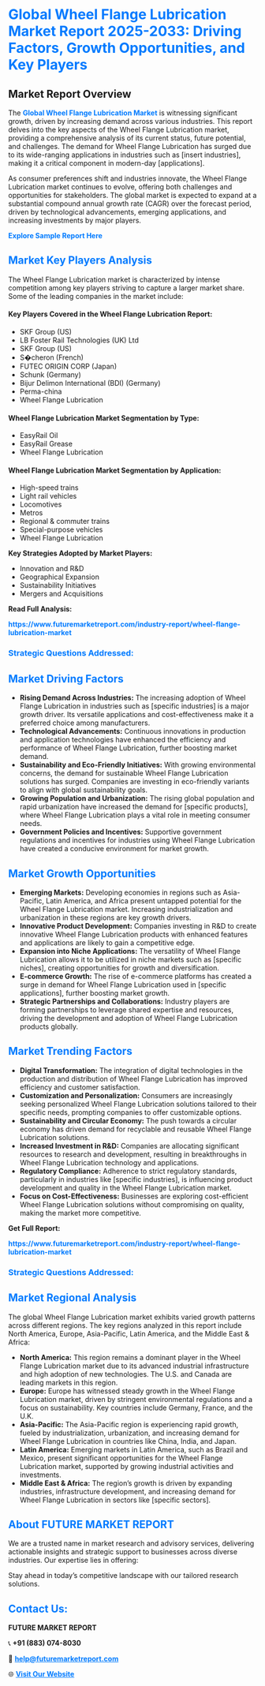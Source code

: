 <h1 style="color: #007BFF;">Global Wheel Flange Lubrication Market Report 2025-2033: Driving Factors, Growth Opportunities, and Key Players</h1>

<section id="overview">
<h2>Market Report Overview</h2>
<p>The <a href="https://www.futuremarketreport.com/industry-report/wheel-flange-lubrication-market" style="color: #007BFF; text-decoration: none;"><strong>Global Wheel Flange Lubrication Market</strong></a> is witnessing significant growth, driven by increasing demand across various industries. This report delves into the key aspects of the Wheel Flange Lubrication market, providing a comprehensive analysis of its current status, future potential, and challenges. The demand for Wheel Flange Lubrication has surged due to its wide-ranging applications in industries such as [insert industries], making it a critical component in modern-day [applications].</p>
<p>As consumer preferences shift and industries innovate, the Wheel Flange Lubrication market continues to evolve, offering both challenges and opportunities for stakeholders. The global market is expected to expand at a substantial compound annual growth rate (CAGR) over the forecast period, driven by technological advancements, emerging applications, and increasing investments by major players.</p>
</section>

<section id="overview">
<p><a href="https://www.futuremarketreport.com/request-sample/reportId=106852" style="color: #007BFF; text-decoration: none;"><strong>Explore Sample Report Here</strong></a></p>
</section>

<section id="key-players">
<h2 style="color: #007BFF;">Market Key Players Analysis</h2>
<p>The Wheel Flange Lubrication market is characterized by intense competition among key players striving to capture a larger market share. Some of the leading companies in the market include:</p>
<h4>Key Players Covered in the Wheel Flange Lubrication Report:</h4>
<ul><li>SKF Group (US)</li><li>LB Foster Rail Technologies (UK) Ltd</li><li>SKF Group (US)</li><li>S�cheron (French)</li><li>FUTEC ORIGIN CORP (Japan)</li><li>Schunk (Germany)</li><li>Bijur Delimon International (BDI) (Germany)</li><li>Perma-china</li><li>Wheel Flange Lubrication</li></ul>
<h4>Wheel Flange Lubrication Market Segmentation by Type:</h4>
<ul><li>EasyRail Oil</li><li>EasyRail Grease</li><li>Wheel Flange Lubrication</li></ul>

<h4>Wheel Flange Lubrication Market Segmentation by Application:</h4>
<ul><li>High-speed trains</li><li>Light rail vehicles</li><li>Locomotives</li><li>Metros</li><li>Regional &amp; commuter trains</li><li>Special-purpose vehicles</li><li>Wheel Flange Lubrication</li></ul>
<p><strong>Key Strategies Adopted by Market Players:</strong></p>
<ul>
<li>Innovation and R&D</li>
<li>Geographical Expansion</li>
<li>Sustainability Initiatives</li>
<li>Mergers and Acquisitions</li>
</ul>
</section>

<section>
<p><strong>Read Full Analysis: </strong></p><a href="https://www.futuremarketreport.com/industry-report/wheel-flange-lubrication-market" style="color: #007BFF; text-decoration: none;"><strong>https://www.futuremarketreport.com/industry-report/wheel-flange-lubrication-market</strong></a>
<h3 style="color: #007BFF;">Strategic Questions Addressed:</h3>
</section>

<section id="driving-factors">
<h2 style="color: #007BFF;">Market Driving Factors</h2>
<ul>
<li><strong>Rising Demand Across Industries:</strong> The increasing adoption of Wheel Flange Lubrication in industries such as [specific industries] is a major growth driver. Its versatile applications and cost-effectiveness make it a preferred choice among manufacturers.</li>
<li><strong>Technological Advancements:</strong> Continuous innovations in production and application technologies have enhanced the efficiency and performance of Wheel Flange Lubrication, further boosting market demand.</li>
<li><strong>Sustainability and Eco-Friendly Initiatives:</strong> With growing environmental concerns, the demand for sustainable Wheel Flange Lubrication solutions has surged. Companies are investing in eco-friendly variants to align with global sustainability goals.</li>
<li><strong>Growing Population and Urbanization:</strong> The rising global population and rapid urbanization have increased the demand for [specific products], where Wheel Flange Lubrication plays a vital role in meeting consumer needs.</li>
<li><strong>Government Policies and Incentives:</strong> Supportive government regulations and incentives for industries using Wheel Flange Lubrication have created a conducive environment for market growth.</li>
</ul>
</section>

<section id="growth-opportunities">
<h2 style="color: #007BFF;">Market Growth Opportunities</h2>
<ul>
<li><strong>Emerging Markets:</strong> Developing economies in regions such as Asia-Pacific, Latin America, and Africa present untapped potential for the Wheel Flange Lubrication market. Increasing industrialization and urbanization in these regions are key growth drivers.</li>
<li><strong>Innovative Product Development:</strong> Companies investing in R&D to create innovative Wheel Flange Lubrication products with enhanced features and applications are likely to gain a competitive edge.</li>
<li><strong>Expansion into Niche Applications:</strong> The versatility of Wheel Flange Lubrication allows it to be utilized in niche markets such as [specific niches], creating opportunities for growth and diversification.</li>
<li><strong>E-commerce Growth:</strong> The rise of e-commerce platforms has created a surge in demand for Wheel Flange Lubrication used in [specific applications], further boosting market growth.</li>
<li><strong>Strategic Partnerships and Collaborations:</strong> Industry players are forming partnerships to leverage shared expertise and resources, driving the development and adoption of Wheel Flange Lubrication products globally.</li>
</ul>
</section>

<section id="trending-factors">
<h2 style="color: #007BFF;">Market Trending Factors</h2>
<ul>
<li><strong>Digital Transformation:</strong> The integration of digital technologies in the production and distribution of Wheel Flange Lubrication has improved efficiency and customer satisfaction.</li>
<li><strong>Customization and Personalization:</strong> Consumers are increasingly seeking personalized Wheel Flange Lubrication solutions tailored to their specific needs, prompting companies to offer customizable options.</li>
<li><strong>Sustainability and Circular Economy:</strong> The push towards a circular economy has driven demand for recyclable and reusable Wheel Flange Lubrication solutions.</li>
<li><strong>Increased Investment in R&D:</strong> Companies are allocating significant resources to research and development, resulting in breakthroughs in Wheel Flange Lubrication technology and applications.</li>
<li><strong>Regulatory Compliance:</strong> Adherence to strict regulatory standards, particularly in industries like [specific industries], is influencing product development and quality in the Wheel Flange Lubrication market.</li>
<li><strong>Focus on Cost-Effectiveness:</strong> Businesses are exploring cost-efficient Wheel Flange Lubrication solutions without compromising on quality, making the market more competitive.</li>
</ul>
</section>

<section>
<p><strong>Get Full Report: </strong></p><a href="https://www.futuremarketreport.com/industry-report/wheel-flange-lubrication-market" style="color: #007BFF; text-decoration: none;"><strong>https://www.futuremarketreport.com/industry-report/wheel-flange-lubrication-market</strong></a>
<h3 style="color: #007BFF;">Strategic Questions Addressed:</h3>
</section>


<section id="regional-analysis">
<h2 style="color: #007BFF;">Market Regional Analysis</h2>
<p>The global Wheel Flange Lubrication market exhibits varied growth patterns across different regions. The key regions analyzed in this report include North America, Europe, Asia-Pacific, Latin America, and the Middle East & Africa:</p>
<ul>
<li><strong>North America:</strong> This region remains a dominant player in the Wheel Flange Lubrication market due to its advanced industrial infrastructure and high adoption of new technologies. The U.S. and Canada are leading markets in this region.</li>
<li><strong>Europe:</strong> Europe has witnessed steady growth in the Wheel Flange Lubrication market, driven by stringent environmental regulations and a focus on sustainability. Key countries include Germany, France, and the U.K.</li>
<li><strong>Asia-Pacific:</strong> The Asia-Pacific region is experiencing rapid growth, fueled by industrialization, urbanization, and increasing demand for Wheel Flange Lubrication in countries like China, India, and Japan.</li>
<li><strong>Latin America:</strong> Emerging markets in Latin America, such as Brazil and Mexico, present significant opportunities for the Wheel Flange Lubrication market, supported by growing industrial activities and investments.</li>
<li><strong>Middle East & Africa:</strong> The region’s growth is driven by expanding industries, infrastructure development, and increasing demand for Wheel Flange Lubrication in sectors like [specific sectors].</li>
</ul>
</section>

<footer>
<h2 style="color: #007BFF;">About FUTURE MARKET REPORT</h2>
<p>We are a trusted name in market research and advisory services, delivering actionable insights and strategic support to businesses across diverse industries. Our expertise lies in offering:</p>

<p>Stay ahead in today’s competitive landscape with our tailored research solutions.</p>

<h2 style="color: #007BFF;">Contact Us:</h2>
<p><strong>FUTURE MARKET REPORT</strong></p>
<p>📞 <strong>+91 (883) 074-8030</strong></p>
<p>📧 <strong><a href="mailto:help@futuremarketreport.com" style="color: #007BFF;">help@futuremarketreport.com</a></strong></p>
<p>🌐 <strong><a href="https://www.futuremarketreport.com/" style="color: #007BFF;">Visit Our Website</a></strong></p>
</footer>